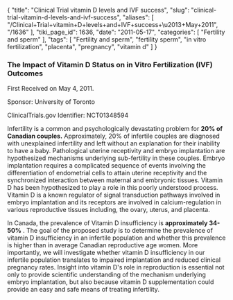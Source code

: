 {
    "title": "Clinical Trial vitamin D levels and IVF success",
    "slug": "clinical-trial-vitamin-d-levels-and-ivf-success",
    "aliases": [
        "/Clinical+Trial+vitamin+D+levels+and+IVF+success+\u2013+May+2011",
        "/1636"
    ],
    "tiki_page_id": 1636,
    "date": "2011-05-17",
    "categories": [
        "Fertility and sperm"
    ],
    "tags": [
        "Fertility and sperm",
        "fertility sperm",
        "in vitro fertilization",
        "placenta",
        "pregnancy",
        "vitamin d"
    ]
}


### The Impact of Vitamin D Status on in Vitro Fertilization (IVF) Outcomes

First Received on May 4, 2011.  

Sponsor:	 University of Toronto

ClinicalTrials.gov Identifier:	NCT01348594

Infertility is a common and psychologically devastating problem for  **20% of Canadian couples.**  Approximately, 20% of infertile couples are diagnosed with unexplained infertility and left without an explanation for their inability to have a baby. Pathological uterine receptivity and embryo implantation are hypothesized mechanisms underlying sub-fertility in these couples. Embryo implantation requires a complicated sequence of events involving the differentiation of endometrial cells to attain uterine receptivity and the synchronized interaction between maternal and embryonic tissues. Vitamin D has been hypothesized to play a role in this poorly understood process. Vitamin D is a known regulator of signal transduction pathways involved in embryo implantation and its receptors are involved in calcium-regulation in various reproductive tissues including, the ovary, uterus, and placenta. 

In Canada, the prevalence of Vitamin D insufficiency is  **approximately 34-50%** . The goal of the proposed study is to determine the prevalence of vitamin D insufficiency in an infertile population and whether this prevalence is higher than in average Canadian reproductive age women. More importantly, we will investigate whether vitamin D insufficiency in our infertile population translates to impaired implantation and reduced clinical pregnancy rates. Insight into vitamin D's role in reproduction is essential not only to provide scientific understanding of the mechanism underlying embryo implantation, but also because vitamin D supplementation could provide an easy and safe means of treating infertility.
